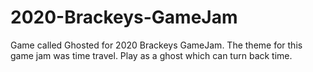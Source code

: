 # 2020-Brackeys-GameJam
Game called Ghosted for 2020 Brackeys GameJam. The theme for this game jam was time travel. Play as a ghost which can turn back time.
